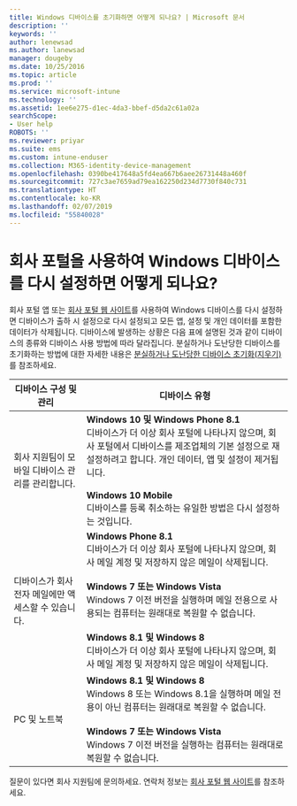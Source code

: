 ```yaml
---
title: Windows 디바이스를 초기화하면 어떻게 되나요? | Microsoft 문서
description: ''
keywords: ''
author: lenewsad
ms.author: lanewsad
manager: dougeby
ms.date: 10/25/2016
ms.topic: article
ms.prod: ''
ms.service: microsoft-intune
ms.technology: ''
ms.assetid: 1ee6e275-d1ec-4da3-bbef-d5da2c61a02a
searchScope:
- User help
ROBOTS: ''
ms.reviewer: priyar
ms.suite: ems
ms.custom: intune-enduser
ms.collection: M365-identity-device-management
ms.openlocfilehash: 0390be417648a5fd4ea667b6aee26731448a460f
ms.sourcegitcommit: 727c3ae7659ad79ea162250d234d7730f840c731
ms.translationtype: HT
ms.contentlocale: ko-KR
ms.lasthandoff: 02/07/2019
ms.locfileid: "55840028"
---
```

# <a name="what-happens-if-you-reset-your-windows-device-using-the-company-portal"></a>회사 포털을 사용하여 Windows 디바이스를 다시 설정하면 어떻게 되나요?

회사 포털 앱 또는 [회사 포털 웹 사이트](reset-erase-your-device-cpwebsite.md)를 사용하여 Windows 디바이스를 다시 설정하면 디바이스가 출하 시 설정으로 다시 설정되고 모든 앱, 설정 및 개인 데이터를 포함한 데이터가 삭제됩니다. 디바이스에 발생하는 상황은 다음 표에 설명된 것과 같이 디바이스의 종류와 디바이스 사용 방법에 따라 달라집니다. 분실하거나 도난당한 디바이스를 초기화하는 방법에 대한 자세한 내용은 [분실하거나 도난당한 디바이스 초기화(지우기)](reset-erase-your-device-cpwebsite.md)를 참조하세요.

|디바이스 구성 및 관리|디바이스 유형|
|---------------------------------------|---------------|
|회사 지원팀이 모바일 디바이스 관리를 관리합니다.|**Windows 10 및 Windows Phone 8.1**</br>디바이스가 더 이상 회사 포털에 나타나지 않으며, 회사 포털에서 디바이스를 제조업체의 기본 설정으로 재설정하려고 합니다. 개인 데이터, 앱 및 설정이 제거됩니다. <br /><br />**Windows 10 Mobile**</br>디바이스를 등록 취소하는 유일한 방법은 다시 설정하는 것입니다.|
|디바이스가 회사 전자 메일에만 액세스할 수 있습니다.|**Windows Phone 8.1**<br />디바이스가 더 이상 회사 포털에 나타나지 않으며, 회사 메일 계정 및 저장하지 않은 메일이 삭제됩니다.<br /><br />**Windows 7 또는 Windows Vista**<br />Windows 7 이전 버전을 실행하며 메일 전용으로 사용되는 컴퓨터는 원래대로 복원할 수 없습니다.<br /><br />**Windows 8.1 및 Windows 8**<br />디바이스가 더 이상 회사 포털에 나타나지 않으며, 회사 메일 계정 및 저장하지 않은 메일이 삭제됩니다.|
|PC 및 노트북|**Windows 8.1 및 Windows 8**<br />Windows 8 또는 Windows 8.1을 실행하며 메일 전용이 아닌 컴퓨터는 원래대로 복원할 수 없습니다.<br /><br />**Windows 7 또는 Windows Vista**<br />Windows 7 이전 버전을 실행하는 컴퓨터는 원래대로 복원할 수 없습니다.|

질문이 있다면 회사 지원팀에 문의하세요. 연락처 정보는 [회사 포털 웹 사이트](https://go.microsoft.com/fwlink/?linkid=2010980)를 참조하세요.
